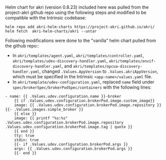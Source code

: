 Helm chart for akri (version 0.8.23) included here was pulled from the project-akri github repo using the following steps and modified to be compatible with the Intrinsic codebase:
```
helm repo add akri-helm-charts https://project-akri.github.io/akri/ 
helm fetch  akri-helm-charts/akri --untar
```

Following modifications were done to the "vanilla" helm chart pulled from the
github repo::
- In `akri/templates/agent.yaml`, `akri/templates/controller.yaml`, `akri/templates/udev-discovery-handler.yaml`, `akri/templates/onvif-discovery-handler.yaml`, and `akri/templates/opcua-discovery-handler.yaml`, changed `.Values.AppVersion` to `.Values.akriAppVersion`, which must be specified in the Intrinsic `<app-name>/values.yaml` file.
- In `akri/template/udev-configuration.yaml`, replaced `name` field under `spec/brokerSpec/brokerPodSpec/containers` with the following lines:
```
- name: {{ .Values.udev.configuration.name }}-broker
    {{ if .Values.udev.configuration.brokerPod.image.custom_image}}
    image: {{ .Values.udev.configuration.brokerPod.image.repository }} {{- .Values.images.simple_broker }}
    {{ else }}
    image: {{ printf "%s:%s" .Values.udev.configuration.brokerPod.image.repository .Values.udev.configuration.brokerPod.image.tag | quote }}
    {{ end }}
    tty: true
    stdin: true
    {{- if .Values.udev.configuration.brokerPod.args }}
    args: {{ .Values.udev.configuration.brokerPod.args }}
    {{- end }}
```

